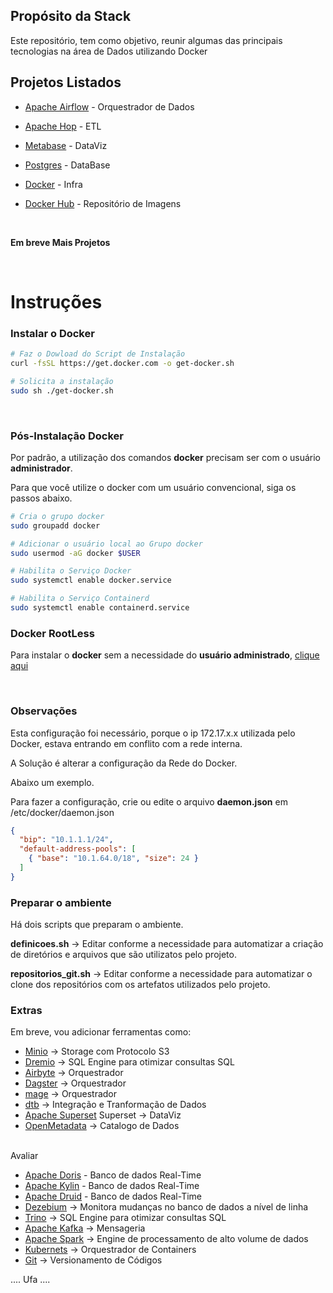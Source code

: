## Propósito da Stack

Este repositório, tem como objetivo, reunir algumas das principais tecnologias na área de Dados utilizando Docker

## Projetos Listados

- [Apache Airflow](https://airflow.apache.org/) - Orquestrador de Dados

- [Apache Hop](https://hop.apache.org/) - ETL

- [Metabase](https://www.metabase.com/) - DataViz

- [Postgres](https://www.postgresql.org/) - DataBase

- [Docker](https://docs.docker.com/) - Infra

- [Docker Hub](https://hub.docker.com/) - Repositório de Imagens

<br>

**Em breve Mais Projetos**

<br>

# Instruções

### Instalar o Docker

```bash
# Faz o Dowload do Script de Instalação
curl -fsSL https://get.docker.com -o get-docker.sh

# Solicita a instalação
sudo sh ./get-docker.sh
```

<br>

### Pós-Instalação Docker

Por padrão, a utilização dos comandos **docker** precisam ser com o usuário **administrador**.

Para que você utilize o docker com um usuário convencional, siga os passos abaixo.

```bash
# Cria o grupo docker
sudo groupadd docker

# Adicionar o usuário local ao Grupo docker
sudo usermod -aG docker $USER

# Habilita o Serviço Docker
sudo systemctl enable docker.service

# Habilita o Serviço Containerd 
sudo systemctl enable containerd.service
```

### Docker RootLess

Para instalar o **docker** sem a necessidade do **usuário administrado**, [clique aqui](https://docs.docker.com/engine/security/rootless/)

<br>

### Observações

Esta configuração foi necessário, porque o ip 172.17.x.x utilizada pelo Docker, estava entrando em conflito com a rede interna.

A Solução é alterar a configuração da Rede do Docker.

Abaixo um exemplo.

Para fazer a configuração, crie ou edite o arquivo **daemon.json** em /etc/docker/daemon.json

````json
{
  "bip": "10.1.1.1/24",
  "default-address-pools": [
    { "base": "10.1.64.0/18", "size": 24 }
  ]
}
````

### Preparar o ambiente

Há dois scripts que preparam o ambiente.

**definicoes.sh** -> Editar conforme a necessidade para automatizar a criação de diretórios e arquivos que são utilizatos pelo projeto.

**repositorios_git.sh** -> Editar conforme a necessidade para automatizar o clone dos repositórios com os artefatos utilizados pelo projeto.


### Extras

Em breve, vou adicionar ferramentas como:

- [Minio](https://min.io/) -> Storage com Protocolo S3
- [Dremio](https://www.dremio.com/) -> SQL Engine para otimizar consultas SQL
- [Airbyte](https://airbyte.com/) -> Orquestrador
- [Dagster](https://dagster.io/ ) -> Orquestrador
- [mage](https://www.mage.ai/) -> Orquestrador
- [dtb](https://www.getdbt.com/) -> Integração e Tranformação de Dados
- [Apache Superset](https://superset.apache.org/) Superset -> DataViz
- [OpenMetadata](https://open-metadata.org/) -> Catalogo de Dados

<br>
Avaliar

- [Apache Doris](https://doris.apache.org/) - Banco de dados Real-Time
- [Apache Kylin](https://kylin.apache.org/) - Banco de dados Real-Time
- [Apache Druid](https://druid.apache.org/) - Banco de dados Real-Time
- [Dezebium](https://debezium.io/) -> Monitora mudanças no banco de dados a nível de linha
- [Trino](https://trino.io/) -> SQL Engine para otimizar consultas SQL 
- [Apache Kafka](https://kafka.apache.org/) -> Mensageria
- [Apache Spark](https://spark.apache.org/) -> Engine de processamento de alto volume de dados
- [Kubernets](https://kubernetes.io/pt-br/) -> Orquestrador de Containers
- [Git](https://git-scm.com/doc) -> Versionamento de Códigos

.... Ufa ....
